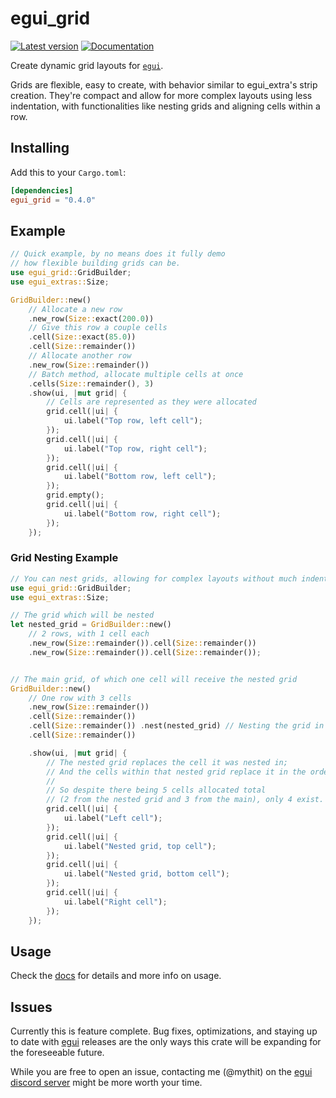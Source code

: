 # egui_grid

[![Latest version](https://img.shields.io/crates/v/egui_grid.svg)](https://crates.io/crates/egui_grid)
[![Documentation](https://docs.rs/egui_grid/badge.svg)](https://docs.rs/egui_grid)

Create dynamic grid layouts for [`egui`](https://github.com/emilk/egui).

Grids are flexible, easy to create, with behavior similar to egui_extra's strip creation. They're compact and allow for more complex layouts using less indentation,
with functionalities like nesting grids and aligning cells within a row.

## Installing

Add this to your `Cargo.toml`:

```toml
[dependencies]
egui_grid = "0.4.0"
```

## Example

``` rust
// Quick example, by no means does it fully demo
// how flexible building grids can be.
use egui_grid::GridBuilder;
use egui_extras::Size;

GridBuilder::new()
    // Allocate a new row
    .new_row(Size::exact(200.0))
    // Give this row a couple cells
    .cell(Size::exact(85.0))
    .cell(Size::remainder())
    // Allocate another row
    .new_row(Size::remainder())
    // Batch method, allocate multiple cells at once
    .cells(Size::remainder(), 3)
    .show(ui, |mut grid| {
        // Cells are represented as they were allocated
        grid.cell(|ui| {
            ui.label("Top row, left cell");
        });
        grid.cell(|ui| {
            ui.label("Top row, right cell");
        });
        grid.cell(|ui| {
            ui.label("Bottom row, left cell");
        });
        grid.empty();
        grid.cell(|ui| {
            ui.label("Bottom row, right cell");
        });
    });
```

### Grid Nesting Example 

```rust
// You can nest grids, allowing for complex layouts without much indentation
use egui_grid::GridBuilder;
use egui_extras::Size;

// The grid which will be nested
let nested_grid = GridBuilder::new()
    // 2 rows, with 1 cell each
    .new_row(Size::remainder()).cell(Size::remainder())
    .new_row(Size::remainder()).cell(Size::remainder());


// The main grid, of which one cell will receive the nested grid
GridBuilder::new()
    // One row with 3 cells
    .new_row(Size::remainder())
    .cell(Size::remainder())
    .cell(Size::remainder()) .nest(nested_grid) // Nesting the grid in the middle cell
    .cell(Size::remainder())

    .show(ui, |mut grid| {
        // The nested grid replaces the cell it was nested in; 
        // And the cells within that nested grid replace it in the order, too.
        //
        // So despite there being 5 cells allocated total 
        // (2 from the nested grid and 3 from the main), only 4 exist.
        grid.cell(|ui| {
            ui.label("Left cell");
        });
        grid.cell(|ui| {
            ui.label("Nested grid, top cell");
        });
        grid.cell(|ui| {
            ui.label("Nested grid, bottom cell");
        });
        grid.cell(|ui| {
            ui.label("Right cell");
        });
    });
```

## Usage

Check the [docs](https://docs.rs/egui_grid/latest/egui_grid/) for details and more info on usage.

## Issues

Currently this is feature complete. Bug fixes, optimizations, and staying up to date with [egui](https://github.com/emilk/egui) releases are the only ways this crate will be expanding for the foreseeable future.

While you are free to open an issue, contacting me (@mythit) on the [egui discord server](https://discord.gg/wdkZkEdXks) might be more worth your time.

